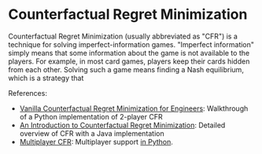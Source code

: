 # Counterfactual Regret Minimization

Counterfactual Regret Minimization (usually abbreviated as "CFR") is a technique for solving imperfect-information games. "Imperfect information" simply means that some information about the game is not available to the players. For example, in most card games, players keep their cards hidden from each other. Solving such a game means finding a Nash equilibrium, which is a strategy that

References:
* [Vanilla Counterfactual Regret Minimization for Engineers](https://justinsermeno.com/posts/cfr/): Walkthrough of a Python implementation of 2-player CFR
* [An Introduction to Counterfactual Regret Minimization](http://modelai.gettysburg.edu/2013/cfr/): Detailed overview of CFR with a Java implementation
* [Multiplayer CFR](https://medium.com/ai-in-plain-english/building-a-poker-ai-part-7-exploitability-multiplayer-cfr-and-3-player-kuhn-poker-25f313bf83cf): Multiplayer support [in Python](https://github.com/tt293/medium-poker-ai/blob/master/part_7/multiplayer_kuhn_poker_cfr.py).
<!--stackedit_data:
eyJoaXN0b3J5IjpbODI3NzAzMDAyXX0=
-->